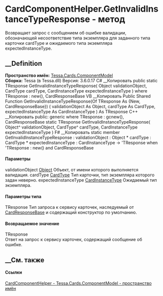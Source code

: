 # CardComponentHelper.GetInvalidInstanceTypeResponse<TResponse> \- метод
Возвращает запрос с сообщением об ошибке валидации, обозначающей
несоответствие типа экземпляра для заданного типа карточки cardType и
ожидаемого типа экземпляра expectedInstanceType.
## __Definition
 **Пространство имён:**
[Tessa.Cards.ComponentModel](N_Tessa_Cards_ComponentModel.htm)  
 **Сборка:** Tessa (в Tessa.dll) Версия: 3.6.0.17
C# __Копировать
     public static TResponse GetInvalidInstanceTypeResponse<TResponse>(
    	Object validationObject,
    	CardType cardType,
    	CardInstanceType expectedInstanceType
    )
    where TResponse : new(), CardResponseBase
VB __Копировать
     Public Shared Function GetInvalidInstanceTypeResponse(Of TResponse As {New, CardResponseBase}) ( 
    	validationObject As Object,
    	cardType As CardType,
    	expectedInstanceType As CardInstanceType
    ) As TResponse
C++ __Копировать
     public:
    generic<typename TResponse>
    where TResponse : gcnew(), CardResponseBase
    static TResponse GetInvalidInstanceTypeResponse(
    	Object^ validationObject, 
    	CardType^ cardType, 
    	CardInstanceType expectedInstanceType
    )
F# __Копировать
     static member GetInvalidInstanceTypeResponse : 
            validationObject : Object * 
            cardType : CardType * 
            expectedInstanceType : CardInstanceType -> 'TResponse  when 'TResponse : new() and CardResponseBase
#### Параметры
validationObject
[Object](https://learn.microsoft.com/dotnet/api/system.object)
    Объект, от имени которого выполняется валидация.
cardType [CardType](T_Tessa_Cards_CardType.htm)
    Тип карточки, тип экземпляра которого задан неверно.
expectedInstanceType [CardInstanceType](T_Tessa_Cards_CardInstanceType.htm)
    Ожидаемый тип экземпляра.
#### Параметры типа
TResponse
     Тип запроса к сервису карточек, наследуемый от [CardResponseBase](T_Tessa_Cards_CardResponseBase.htm) и содержащий конструктор по умолчанию. 
#### Возвращаемое значение
TResponse  
Ответ на запрос к сервису карточек, содержащий сообщение об ошибке.
##  __См. также
#### Ссылки
[CardComponentHelper - ](T_Tessa_Cards_ComponentModel_CardComponentHelper.htm)
[Tessa.Cards.ComponentModel - пространство
имён](N_Tessa_Cards_ComponentModel.htm)
